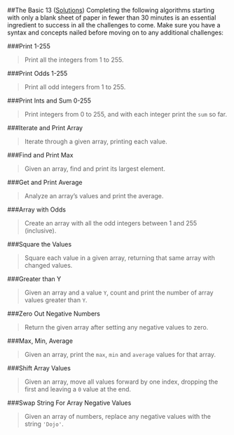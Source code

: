 ##The Basic 13 ([Solutions](basic13.js))
Completing the following algorithms starting with only a blank sheet of paper in fewer than 30 minutes is an essential ingredient to success in all the challenges to come. Make sure you have a syntax and concepts nailed before moving on to any additional challenges:

###Print 1-255
> Print all the integers from 1 to 255.

###Print Odds 1-255
> Print all odd integers from 1 to 255.

###Print Ints and Sum 0-255
> Print integers from 0 to 255, and with each integer print the `sum` so far.

###Iterate and Print Array
> Iterate through a given array, printing each value.

###Find and Print Max
> Given an array, find and print its largest element.

###Get and Print Average
> Analyze an array’s values and print the average.

###Array with Odds
> Create an array with all the odd integers between 1 and 255 (inclusive).

###Square the Values
> Square each value in a given array, returning that same array with changed values.

###Greater than Y
> Given an array and a value `Y`, count and print the number of array values greater than `Y`.

###Zero Out Negative Numbers
> Return the given array after setting any negative values to zero.

###Max, Min, Average
> Given an array, print the `max`, `min` and `average` values for that array.

###Shift Array Values
> Given an array, move all values forward by one index, dropping the first and leaving a `0` value at the end.

###Swap String For Array Negative Values
> Given an array of numbers, replace any negative values with the string `'Dojo'`.
